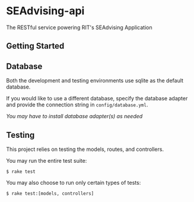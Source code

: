 # SEAdvising-api
The RESTful service powering RIT's SEAdvising Application

## Getting Started

## Database
Both the development and testing environments use sqlite as the default database.

If you would like to use a different database, specify the database adapter and provide the connection string in `config/database.yml`.

_You may have to install database adapter(s) as needed_

## Testing
This project relies on testing the models, routes, and controllers.

You may run the entire test suite:

`$ rake test`

You may also choose to run only certain types of tests:

`$ rake test:[models, controllers]`

